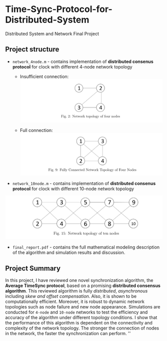# Time-Sync-Protocol-for-Distributed-System
Distributed System and Network Final Project

## Project structure
* `network_4node.m` - contains implementation of **distributed consenus protocol** for clock with different 4-node network topology 

    * Insufficient connection:
    ![4node_in](images/4node_incomplete.PNG)
    
    * Full connection:
    ![4node](images/4node_full.PNG)
    
* `network_10node.m` - contains implementation of **distributed consenus protocol** for clock with different 10-node network topology

![10node](images/10node.PNG)

* `final_report.pdf` - contains the full mathematical modeling description of the algorithm and simulation results and discussion. 

## Project Summary 
In this project, I have reviewed one novel synchronization algorithm, the **Average TimeSync protocol**, based on a promising **distributed consensus algorithm**. This reviewed algorithm is fully *distributed*, *asynchronous* including *skew and offset compensation*. Also, it is shown to be computationally efficient. Moreover, it is robust to dynamic network topologies such as node failure and new node appearance. Simulations are conducted for `4-node` and `10-node` networks to test the efficiency and accuracy of the algorithm under different topology conditions. I show that the performance of this algorithm is dependent on the connectivity and complexity of the network topology. The stronger the connection of nodes in the network, the faster the synchronization can perform.
''


